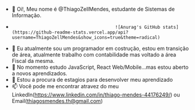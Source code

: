 - 👋 Oi!, Meu nome é @ThiagoZellMendes, estudante de Sistemas de Informação.  
-                                            ![Anurag's GitHub stats](https://github-readme-stats.vercel.app/api?username=ThiagoZellMendes&show_icons=true&theme=radical)
- 👀 Eu atualmente sou um programador em costrução, estou em transição de área, atualmente trabalho com contabilidade mas voltado a área Fiscal da mesma.
- 🌱 No momento estudo JavaScript, React Web/Mobile...mas estou aberto a novos aprendizados.
- 💞️ Estou a procura de estagios para desenvolver meu aprendizado
- 📫 Você pode me encontrar atravez do meu LinkedIn(https://www.linkedin.com/in/thiago-mendes-44176249/) ou Email(thiagosmendes.th@gmail.com)
